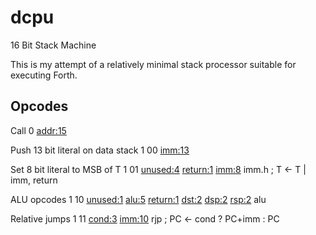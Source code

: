 # dcpu
16 Bit Stack Machine

This is my attempt of a relatively minimal stack processor suitable for executing Forth.

## Opcodes

Call
0 <addr:15>

Push 13 bit literal on data stack
1 00 <imm:13>

Set 8 bit literal to MSB of T
1 01 <unused:4> <return:1> <imm:8>    imm.h   ; T <- T | imm, return

ALU opcodes
1 10 <unused:1> <alu:5> <return:1> <dst:2> <dsp:2> <rsp:2>  alu

Relative jumps
1 11 <cond:3> <imm:10>  rjp ; PC <- cond ? PC+imm : PC
